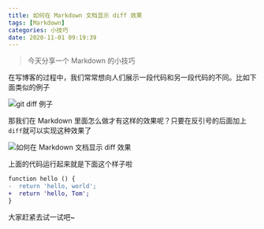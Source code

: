 ```yaml
---
title: 如何在 Markdown 文档显示 diff 效果
tags: [Markdown]
categories: 小技巧
date: 2020-11-01 09:19:39
---
```


> 今天分享一个 Markdown 的小技巧

<!-- more -->

在写博客的过程中，我们常常想向人们展示一段代码和另一段代码的不同。比如下面类似的例子

![git diff 例子](git-diff-demo.png)

那我们在 Markdown 里面怎么做才有这样的效果呢？只要在反引号的后面加上`diff`就可以实现这种效果了

![如何在 Markdown 文档显示 diff 效果](code.png)

上面的代码运行起来就是下面这个样子啦

```diff
function hello () {
-  return 'hello, world';
+  return 'hello, Tom';
}
```

大家赶紧去试一试吧~
